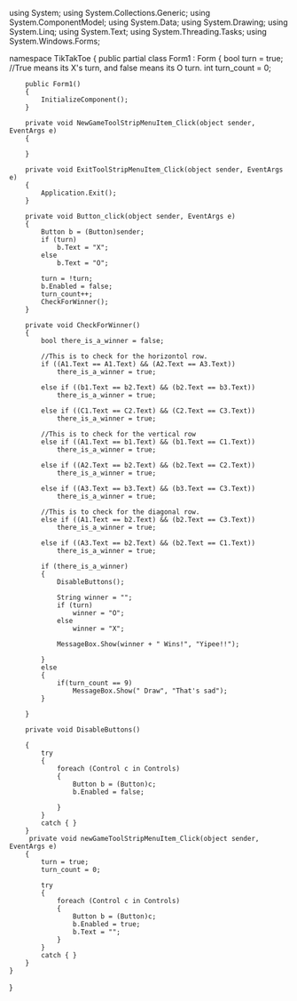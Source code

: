 using System;
using System.Collections.Generic;
using System.ComponentModel;
using System.Data;
using System.Drawing;
using System.Linq;
using System.Text;
using System.Threading.Tasks;
using System.Windows.Forms;

namespace TikTakToe
{
    public partial class Form1 : Form
    {
        bool turn = true; //True means its X's turn, and false means its O turn.
        int turn_count = 0;


        public Form1()
        {
            InitializeComponent();
        }

        private void NewGameToolStripMenuItem_Click(object sender, EventArgs e)
        {

        }

        private void ExitToolStripMenuItem_Click(object sender, EventArgs e)
        {
            Application.Exit();
        }

        private void Button_click(object sender, EventArgs e)
        {
            Button b = (Button)sender;
            if (turn)
                b.Text = "X";
            else
                b.Text = "O";

            turn = !turn;
            b.Enabled = false;
            turn_count++;
            CheckForWinner();
        }

        private void CheckForWinner()
        {
            bool there_is_a_winner = false;

            //This is to check for the horizontol row.
            if ((A1.Text == A1.Text) && (A2.Text == A3.Text))
                there_is_a_winner = true;

            else if ((b1.Text == b2.Text) && (b2.Text == b3.Text))
                there_is_a_winner = true;

            else if ((C1.Text == C2.Text) && (C2.Text == C3.Text))
                there_is_a_winner = true;

            //This is to check for the vertical row
            else if ((A1.Text == b1.Text) && (b1.Text == C1.Text))
                there_is_a_winner = true;

            else if ((A2.Text == b2.Text) && (b2.Text == C2.Text))
                there_is_a_winner = true;

            else if ((A3.Text == b3.Text) && (b3.Text == C3.Text))
                there_is_a_winner = true;

            //This is to check for the diagonal row.
            else if ((A1.Text == b2.Text) && (b2.Text == C3.Text))
                there_is_a_winner = true;

            else if ((A3.Text == b2.Text) && (b2.Text == C1.Text))
                there_is_a_winner = true;

            if (there_is_a_winner)
            {
                DisableButtons();

                String winner = "";
                if (turn)
                    winner = "O";
                else
                    winner = "X";

                MessageBox.Show(winner + " Wins!", "Yipee!!");

            }
            else
            {
                if(turn_count == 9)
                    MessageBox.Show(" Draw", "That's sad");
            }

        }

        private void DisableButtons()

        {
            try
            {
                foreach (Control c in Controls)
                {
                    Button b = (Button)c;
                    b.Enabled = false;

                }
            }
            catch { }
        }
         private void newGameToolStripMenuItem_Click(object sender, EventArgs e)
        {
            turn = true;
            turn_count = 0;

            try
            {
                foreach (Control c in Controls)
                {
                    Button b = (Button)c;
                    b.Enabled = true;
                    b.Text = "";
                }
            }
            catch { }
        }
    }
}

